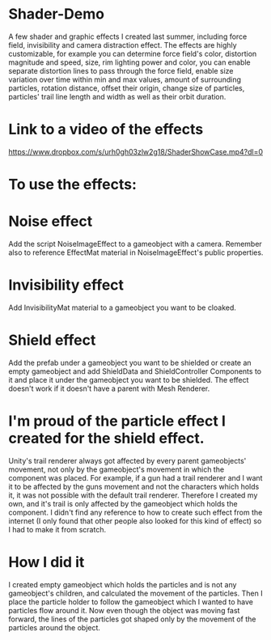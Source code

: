 # Shader-Demo
A few shader and graphic effects I created last summer, including force field, invisibility and camera distraction effect. The effects are highly customizable, for example you can determine force field's color, distortion magnitude and speed, size, rim lighting power and color, you can enable separate distortion lines to pass through the force field, enable size variation over time within min and max values, amount of surrounding particles, rotation distance, offset their origin, change size of particles, particles' trail line length and width as well as their orbit duration.

# Link to a video of the effects
https://www.dropbox.com/s/urh0gh03zlw2g18/ShaderShowCase.mp4?dl=0

# To use the effects:

# Noise effect
Add the script NoiseImageEffect to a gameobject with a camera. Remember also to reference EffectMat material in NoiseImageEffect's public properties.

# Invisibility effect
Add InvisibilityMat material to a gameobject you want to be cloaked.

# Shield effect
Add the prefab under a gameobject you want to be shielded or create an empty gameobject and add ShieldData and ShieldController Components to it and place it under the gameobject you want to be shielded. The effect doesn't work if it doesn't have a parent with Mesh Renderer.

# I'm proud of the particle effect I created for the shield effect.
Unity's trail renderer always got affected by every parent gameobjects' movement, not only by the gameobject's movement in which the component was placed. For example, if a gun had a trail renderer and I want it to be affected by the guns movement and not the characters which holds it, it was not possible with the default trail renderer. Therefore I created my own, and it's trail is only affected by the gameobject which holds the component. I didn't find any reference to how to create such effect from the internet (I only found that other people also looked for this kind of effect) so I had to make it from scratch.

# How I did it
I created empty gameobject which holds the particles and is not any gameobject's children, and calculated the movement of the particles. Then I place the particle holder to follow the gameobject which I wanted to have particles flow around it. Now even though the object was moving fast forward, the lines of the particles got shaped only by the movement of the particles around the object.
